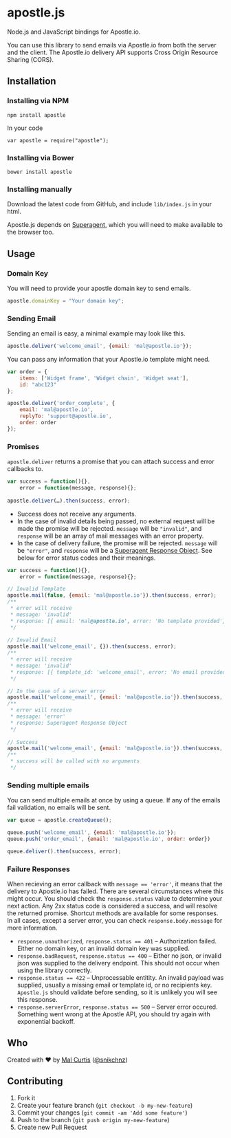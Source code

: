 # apostle.js


Node.js and JavaScript bindings for Apostle.io.

You can use this library to send emails via Apostle.io from both the server and the client. The Apostle.io delivery API supports Cross Origin Resource Sharing (CORS).

## Installation

### Installing via NPM

```
npm install apostle
```

In your code

```
var apostle = require("apostle");
```

### Installing via Bower

```
bower install apostle
```

### Installing manually

Download the latest code from GitHub, and include `lib/index.js` in your html.

Apostle.js depends on [Superagent](https://github.com/visionmedia/superagent), which you will need to make available to the browser too.


## Usage

### Domain Key

You will need to provide your apostle domain key to send emails.

```js
apostle.domainKey = "Your domain key";
```

### Sending Email

Sending an email is easy, a minimal example may look like this.

```js
apostle.deliver('welcome_email', {email: 'mal@apostle.io'});
```

You can pass any information that your Apostle.io template might need.


```js
var order = {
	items: ['Widget frame', 'Widget chain', 'Widget seat'],
	id: "abc123"
};

apostle.deliver('order_complete', {
	email: 'mal@apostle.io',
	replyTo: 'support@apostle.io',
	order: order
});
```

### Promises
`apostle.deliver` returns a promise that you can attach success and error callbacks to.

```js
var success = function(){},
	error = function(message, response){};
	
apostle.deliver(…).then(success, error);
```

* Success does not receive any arguments.
* In the case of invalid details being passed, no external request will be made the promise will be rejected. `message` will be `"invalid"`, and `response` will be an array of mail messages with an error property.
* In the case of delivery failure, the promise will be rejected. `message` will be `"error"`, and `response`  will be a [Superagent Response Object](http://visionmedia.github.io/superagent/#response-properties). See below for error status codes and their meanings.


```js
var success = function(){},
	error = function(message, response){};

// Invalid Template
apostle.mail(false, {email: 'mal@apostle.io'}).then(success, error);
/**
 * error will receive
 * message: 'invalid'
 * response: [{ email: 'mal@apostle.io', error: 'No template provided'}]
 */
 
// Invalid Email
apostle.mail('welcome_email', {}).then(success, error);
/**
 * error will receive
 * message: 'invalid'
 * response: [{ template_id: 'welcome_email', error: 'No email provided'}]
 */

// In the case of a server error
apostle.mail('welcome_email', {email: 'mal@apostle.io'}).then(success, error);
/**
 * error will receive
 * message: 'error'
 * response: Superagent Response Object
 */
 
// Success
apostle.mail('welcome_email', {email: 'mal@apostle.io'}).then(success, error);
/**
 * success will be called with no arguments
 */

```

### Sending multiple emails

You can send multiple emails at once by using a queue. If any of the emails fail validation, no emails will be sent.

```js
var queue = apostle.createQueue();

queue.push('welcome_email', {email: 'mal@apostle.io'});
queue.push('order_email', {email: 'mal@apostle.io', order: order})

queue.deliver().then(success, error);
```

### Failure Responses

When recieving an error callback with `message == 'error'`, it means that the delivery to Apostle.io has failed. There are several circumstances where this might occur. You should check the `response.status` value to determine your next action. Any 2xx status code is considered a success, and will resolve the returned promise. Shortcut methods are available for some responses. In all cases, except a server error,  you can check `response.body.message` for more information.

* `response.unauthorized`, `response.status == 401` – Authorization failed. Either no domain key, or an invalid domain key was supplied.
* `response.badRequest`, `response.status == 400` – Either no json, or invalid json was supplied to the delivery endpoint. This should not occur when using the library correctly.
* `response.status == 422` – Unprocessable entitity. An invalid payload was supplied, usually a missing email or template id, or no recipients key. `Apostle.js` should validate before sending, so it is unlikely you will see this response.
* `response.serverError`, `response.status == 500` – Server error occured. Something went wrong at the Apostle API, you should try again with exponential backoff.


## Who
Created with ♥ by [Mal Curtis](http://github.com/snikch) ([@snikchnz](http://twitter.com/snikchnz))


## Contributing

1. Fork it
2. Create your feature branch (`git checkout -b my-new-feature`)
3. Commit your changes (`git commit -am 'Add some feature'`)
4. Push to the branch (`git push origin my-new-feature`)
5. Create new Pull Request







